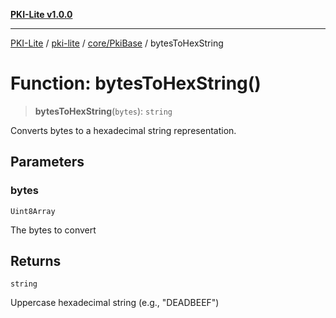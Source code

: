 [**PKI-Lite v1.0.0**](../../../../README.md)

---

[PKI-Lite](../../../../README.md) / [pki-lite](../../../README.md) / [core/PkiBase](../README.md) / bytesToHexString

# Function: bytesToHexString()

> **bytesToHexString**(`bytes`): `string`

Converts bytes to a hexadecimal string representation.

## Parameters

### bytes

`Uint8Array`

The bytes to convert

## Returns

`string`

Uppercase hexadecimal string (e.g., "DEADBEEF")

